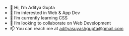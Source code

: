 - 👋 Hi, I’m Aditya Gupta
- 👀 I’m interested in Web & App Dev
- 🌱 I’m currently learning CSS
- 💞️ I’m looking to collaborate on Web Development
- 📫 You can reach me at adityasuyashgupta@gmail.com

<!---
AdiSuyash/AdiSuyash is a ✨ special ✨ repository because its `README.md` (this file) appears on your GitHub profile.
You can click the Preview link to take a look at your changes.
--->
